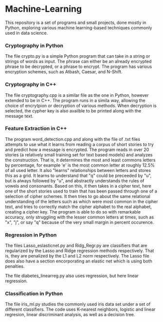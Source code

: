 # Machine-Learning
This repository is a set of programs and small projects, done mostly in Python, exploring various machine learning-based techniques commonly used in data science.
### Cryptography in Python
The file crypto.py is a simple Python program that can take in a string or strings of words as input. The phrase can either be an already encrypted phrase to be decrypted, or a phrase to encrypt. The program has various encryption schemes, such as Atbash, Caesar, and N-Shift. 
### Cryptography in C++
The file cryptography.cpp is a similar file as the one in Python, however extended to be in C++. The program runs in a simila way, allowing the choice of encrytpion or decryption of various methods. When decryption is selected, the cypher key is also availble to be printed along with the message text.
### Feature Extraction in C++
The program word_detection.cpp and along with the file of .txt files attempts to use what it learns from reading a corpus of short stories to try and predict how a message is encrypted. The program reads in over 20 stories (a relatively small training set for text based models) and analyzes the construction. That is, it determines the most and least commons letters by percentage, for example 'e' is the most common letter at roughly 12.5% of all used letter. It also "learns" relationships between letters and stores this as a grid. It learns to understand that "q" could be preceeded by "u", but is always followed by "u", and abstractly understands the rules of vowels and consonants. Based on this, it then takes in a cipher text, here one of the short stories used to train that has been passed through one of a selection of cipher schemes. It then tries to go about the same relational understanding of the letters such as which were most common in the cipher text, and tries to correctly match the cipher alphabet to the real alphabet, creating a cipher key. The program is able to do so with remarkable accuracy, only struggling with the lesser common letters at times, such as "x", "j", or say "q" because of the very small margin in percent occurence.
### Regression in Python
The files Lasso_eslasticnet.py and Ridg_Regr.py are classifiers that are regularized by the Lasso and Ridge regression methods respectively. That is, they are penalized by the L1 and L2 norm respectively. The Lasso file does also have a section encorporating an elastic net which is using both penalties.

The file diabetes_linearreg.py also uses regression, but here linear regression.
### Classification in Python
The file iris_ml.py studies the commonly used iris data set under a set of different classifiers. The code uses K-nearest neighbors, logistic and linear regresion, linear discriminant analysis, as well as a decision tree.
